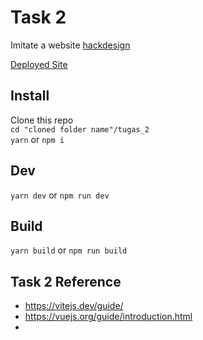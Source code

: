 # Task 2

Imitate a website [hackdesign](https://hackdesign.org/lessons) 

[Deployed Site](https://tugas2webdev.netlify.app/)

## Install
Clone this repo \
`cd "cloned folder name"/tugas_2` \
`yarn` or `npm i`

## Dev
`yarn dev` or `npm run dev`

## Build
`yarn build` or `npm run build`

## Task 2 Reference
- https://vitejs.dev/guide/
- https://vuejs.org/guide/introduction.html
- 
